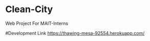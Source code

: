 # Clean-City
Web Project For MAIT-Interns

#Development Link 
https://thawing-mesa-92554.herokuapp.com/
